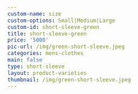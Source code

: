 ```yaml
---
custom-name: size
custom-options: Small|Medium|Large
custom-id: short-sleeve-green
title: short-sleeve-green
price: '5000'
pic-url: /img/green-short-sleeve.jpeg
categories: mens-clothes
main: false
type: short-sleeve
layout: product-varieties
thumbnail: /img/green-short-sleeve.jpeg
---
```

